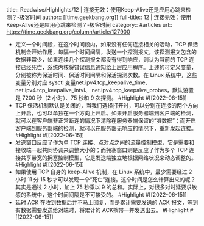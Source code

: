 title:: Readwise/Highlights/12 | 连接无效：使用Keep-Alive还是应用心跳来检测？-极客时间
author:: [[time.geekbang.org]]
full-title:: 12 | 连接无效：使用Keep-Alive还是应用心跳来检测？-极客时间
category:: #articles
url:: https://time.geekbang.org/column/article/127900

- 定义一个时间段，在这个时间段内，如果没有任何连接相关的活动，TCP 保活机制会开始作用，每隔一个时间间隔，发送一个探测报文，该探测报文包含的数据非常少，如果连续几个探测报文都没有得到响应，则认为当前的 TCP 连接已经死亡，系统内核将错误信息通知给上层应用程序。上述的可定义变量，分别被称为保活时间、保活时间间隔和保活探测次数。在 Linux 系统中，这些变量分别对应 sysctl 变量net.ipv4.tcp_keepalive_time、net.ipv4.tcp_keepalive_intvl、 net.ipv4.tcp_keepalve_probes，默认设置是 7200 秒（2 小时）、75 秒和 9 次探测。 #Highlight #[[2022-06-15]]
- TCP 保活机制默认是关闭的，当我们选择打开时，可以分别在连接的两个方向上开启，也可以单独在一个方向上开启。如果开启服务器端到客户端的检测，就可以在客户端非正常断连的情况下清除在服务器端保留的“脏数据”；而开启客户端到服务器端的检测，就可以在服务器无响应的情况下，重新发起连接。 #Highlight #[[2022-06-15]]
- 发送窗口反应了作为单 TCP 连接、点对点之间的流量控制模型，它是需要和接收端一起共同协调来调整大小的；而拥塞窗口则是反应了作为多个 TCP 连接共享带宽的拥塞控制模型，它是发送端独立地根据网络状况来动态调整的。 #Highlight #[[2022-06-15]]
- 如果使用 TCP 自身的 keep-Alive 机制，在 Linux 系统中，最少需要经过 2 小时 11 分 15 秒才可以发现一个“死亡”连接。这个时间是怎么计算出来的呢？其实是通过 2 小时，加上 75 秒乘以 9 的总和。实际上，对很多对时延要求敏感的系统中，这个时间间隔是不可接受的。 #Highlight #[[2022-06-15]]
- 延时 ACK 在收到数据后并不马上回复，而是累计需要发送的 ACK 报文，等到有数据需要发送给对端时，将累计的 ACK捎带一并发送出去。 #Highlight #[[2022-06-15]]